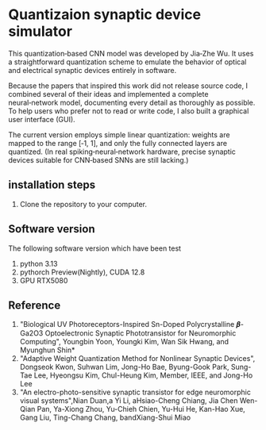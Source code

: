# Quantizaion synaptic device simulator 

This quantization‑based CNN model was developed by Jia‑Zhe Wu. It uses a straightforward quantization scheme to emulate the behavior of optical and electrical synaptic devices entirely in software.

Because the papers that inspired this work did not release source code, I combined several of their ideas and implemented a complete neural‑network model, documenting every detail as thoroughly as possible. To help users who prefer not to read or write code, I also built a graphical user interface (GUI).

The current version employs simple linear quantization: weights are mapped to the range [‑1, 1], and only the fully connected layers are quantized. (In real spiking‑neural‑network hardware, precise synaptic devices suitable for CNN‑based SNNs are still lacking.)

## installation steps
1. Clone the repository to your computer.

## Software version 
The following software version which have been test
1. python 3.13
2. pythorch Preview(Nightly), CUDA 12.8
3. GPU RTX5080 

## Reference 
1. "Biological UV Photoreceptors-Inspired Sn-Doped Polycrystalline 𝜷-Ga2O3 Optoelectronic Synaptic Phototransistor for Neuromorphic Computing", 
Youngbin Yoon, Youngki Kim, Wan Sik Hwang, and Myunghun Shin*
2. "Adaptive Weight Quantization Method for Nonlinear Synaptic Devices", Dongseok Kwon, Suhwan Lim, Jong-Ho Bae, Byung-Gook Park, Sung-Tae Lee, Hyeongsu Kim, Chul-Heung Kim, Member, IEEE, and Jong-Ho Lee
3. "An electro-photo-sensitive synaptic transistor for edge neuromorphic visual systems",Nian Duan,a Yi Li, aHsiao-Cheng Chiang, Jia Chen Wen-Qian Pan, Ya-Xiong Zhou, Yu-Chieh Chien, Yu-Hui He, Kan-Hao Xue, Gang Liu, Ting-Chang Chang, bandXiang-Shui Miao